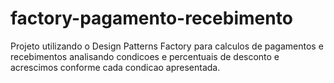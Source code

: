 # factory-pagamento-recebimento

Projeto utilizando o Design Patterns Factory para calculos de pagamentos e recebimentos analisando condicoes e percentuais de desconto e acrescimos conforme cada condicao apresentada.
